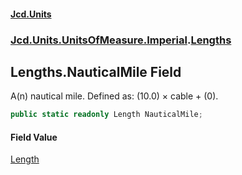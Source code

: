 #### [Jcd.Units](index.md 'index')
### [Jcd.Units.UnitsOfMeasure.Imperial](Jcd.Units.UnitsOfMeasure.Imperial.md 'Jcd.Units.UnitsOfMeasure.Imperial').[Lengths](Lengths.md 'Jcd.Units.UnitsOfMeasure.Imperial.Lengths')

## Lengths.NauticalMile Field

A(n) nautical mile. Defined as: (10.0) × cable + (0).

```csharp
public static readonly Length NauticalMile;
```

#### Field Value
[Length](Length.md 'Jcd.Units.UnitTypes.Length')